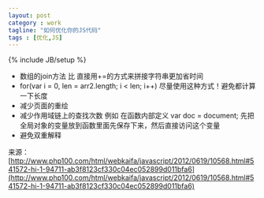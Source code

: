 ```yaml
---
layout: post
category : work
tagline: "如何优化你的JS代码"
tags : [优化,JS]
---
```

{% include JB/setup %}

- 数组的join方法 比 直接用+=的方式来拼接字符串更加省时间
- for(var i = 0, len = arr2.length; i < len; i++) 尽量使用这种方式！避免都计算一下长度
- 减少页面的重绘
- 减少作用域链上的查找次数 例如 在函数内部定义 var doc = document;  先把全局对象的变量放到函数里面先保存下来，然后直接访问这个变量 
- 避免双重解释

来源：[http://www.php100.com/html/webkaifa/javascript/2012/0619/10568.html#541572-hi-1-94711-ab3f8123cf330c04ec052899d011bfa6](http://www.php100.com/html/webkaifa/javascript/2012/0619/10568.html#541572-hi-1-94711-ab3f8123cf330c04ec052899d011bfa6)



